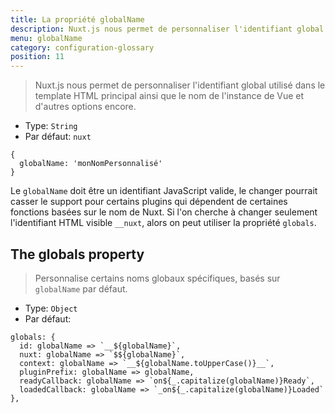 ```yaml
---
title: La propriété globalName
description: Nuxt.js nous permet de personnaliser l'identifiant global utilisé dans le template HTML principal ainsi que le nom de l'instance de Vue et d'autres options encore.
menu: globalName
category: configuration-glossary
position: 11
---
```


> Nuxt.js nous permet de personnaliser l'identifiant global utilisé dans le template HTML principal ainsi que le nom de l'instance de Vue et d'autres options encore.

- Type: `String`
- Par défaut: `nuxt`

```js{}[nuxt.config.js]
{
  globalName: 'monNomPersonnalisé'
}
```

<base-alert>

Le `globalName` doit être un identifiant JavaScript valide, le changer pourrait casser le support pour certains plugins qui dépendent de certaines fonctions basées sur le nom de Nuxt. Si l'on cherche à changer seulement l'identifiant HTML visible `__nuxt`, alors on peut utiliser la propriété `globals`.

</base-alert>

## The globals property

> Personnalise certains noms globaux spécifiques, basés sur `globalName` par défaut.

- Type: `Object`
- Par défaut:

```js{}[nuxt.config.js]
globals: {
  id: globalName => `__${globalName}`,
  nuxt: globalName => `$${globalName}`,
  context: globalName => `__${globalName.toUpperCase()}__`,
  pluginPrefix: globalName => globalName,
  readyCallback: globalName => `on${_.capitalize(globalName)}Ready`,
  loadedCallback: globalName => `_on${_.capitalize(globalName)}Loaded`
},
```
